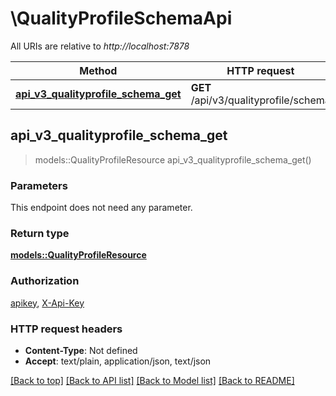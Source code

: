 # \QualityProfileSchemaApi

All URIs are relative to *http://localhost:7878*

Method | HTTP request | Description
------------- | ------------- | -------------
[**api_v3_qualityprofile_schema_get**](QualityProfileSchemaApi.md#api_v3_qualityprofile_schema_get) | **GET** /api/v3/qualityprofile/schema | 



## api_v3_qualityprofile_schema_get

> models::QualityProfileResource api_v3_qualityprofile_schema_get()


### Parameters

This endpoint does not need any parameter.

### Return type

[**models::QualityProfileResource**](QualityProfileResource.md)

### Authorization

[apikey](../README.md#apikey), [X-Api-Key](../README.md#X-Api-Key)

### HTTP request headers

- **Content-Type**: Not defined
- **Accept**: text/plain, application/json, text/json

[[Back to top]](#) [[Back to API list]](../README.md#documentation-for-api-endpoints) [[Back to Model list]](../README.md#documentation-for-models) [[Back to README]](../README.md)

